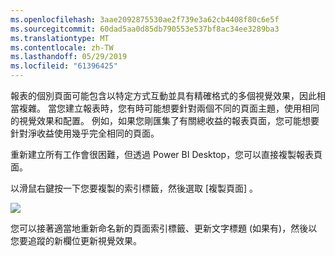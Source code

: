 ```yaml
---
ms.openlocfilehash: 3aae2092875530ae2f739e3a62cb4408f80c6e5f
ms.sourcegitcommit: 60dad5aa0d85db790553e537bf8ac34ee3289ba3
ms.translationtype: MT
ms.contentlocale: zh-TW
ms.lasthandoff: 05/29/2019
ms.locfileid: "61396425"
---
```

報表的個別頁面可能包含以特定方式互動並具有精確格式的多個視覺效果，因此相當複雜。 當您建立報表時，您有時可能想要針對兩個不同的頁面主題，使用相同的視覺效果和配置。 例如，如果您剛匯集了有關總收益的報表頁面，您可能想要針對淨收益使用幾乎完全相同的頁面。

重新建立所有工作會很困難，但透過 Power BI Desktop，您可以直接複製報表頁面。

以滑鼠右鍵按一下您要複製的索引標籤，然後選取 [複製頁面]  。

![](media/3-11b-duplicate-page/3-11b_1.png)

您可以接著適當地重新命名新的頁面索引標籤、更新文字標題 (如果有)，然後以您要追蹤的新欄位更新視覺效果。

